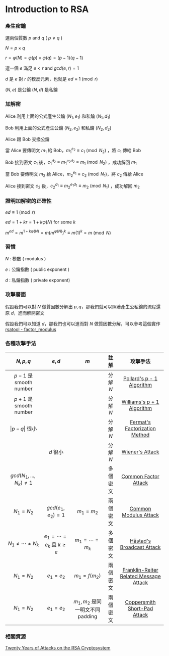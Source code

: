 # Introduction to RSA

### 產生密鑰

選兩個質數 $p$ and $q$ ( $p \ne q$ )
 
$N = p \times q$

$r = \varphi(N) = \varphi(p) \times \varphi(q) = (p-1)(q-1)$

選一個 $e$ 滿足 $e < r$ and $gcd(e,r) = 1$

$d$ 是 $e$ 對 $r$ 的模反元素，也就是 $ed \equiv 1 \pmod{r}$

$(N,e)$ 是公鑰 $(N,d)$ 是私鑰

### 加解密

Alice 利用上面的公式產生公鑰 $(N_1, e_1)$ 和私鑰 $(N_1, d_1)$

Bob 利用上面的公式產生公鑰 $(N_2, e_2)$ 和私鑰 $(N_2, d_2)$

Alice 跟 Bob 交換公鑰

當 Alice 要傳明文 $m_1$ 給 Bob，$m_1^{e_2} \equiv c_1 \pmod{N_2}$ ，將 $c_1$ 傳給 Bob

Bob 接到密文 $c_1$ 後，$c_1^{d_2} \equiv m_1^{e_2d_2} \equiv m_1 \pmod{N_2}$ ，成功解回 $m_1$

當 Bob 要傳明文 $m_2$ 給 Alice，$m_2^{e_1} \equiv c_2 \pmod{N_1}$，將 $c_2$ 傳給 Alice

Alice 接到密文 $c_2$ 後，$c_2^{d_1} \equiv m_2^{e_1d_1} \equiv m_2 \pmod{N_1}$ ，成功解回 $m_2$  

### 證明加解密的正確性

$ed \equiv 1 \pmod{r}$

$ed = 1+kr = 1+k\varphi(N)$ for some $k$

$m^{ed} = m^{1+k\varphi(N)} = m(m^{\varphi(N)})^{k} \equiv m(1)^k = m  \pmod{N}$

### 習慣

$N$ : 模數 ( modulus )

$e$ : 公鑰指數 ( public exponent )

$d$ : 私鑰指數 ( private exponent)

### 攻擊層面

假設我們可以對 $N$ 做質因數分解出 $p, q$，那我們就可以照著產生公私鑰的流程還原 $d$，進而解開密文

假設我們可以知道 $d$，那我們也可以進而對 $N$ 做質因數分解，可以參考這個實作 [rsatool - factor_modulus](https://github.com/ius/rsatool/blob/master/rsatool.py)

### 各種攻擊手法

| $N, p, q$ | $e, d$ | $m$ | 註解 | 攻擊手法 |
| :-: | :-: | :-: | :-: | :-: |
| $p - 1$ 是 smooth number | | | 分解 $N$ | [Pollard's p - 1 Algorithm](/crypto/asymmetric/rsa/pollard) |
| $p + 1$ 是 smooth number | | | 分解 $N$ | [Williams's p + 1 Algorithm](/crypto/asymmetric/rsa/williams) |
| $\|p - q\|$ 很小 | | | 分解 $N$ | [Fermat's Factorization Method](/crypto/asymmetric/rsa/fermat) |
| | $d$ 很小 | | 分解 $N$ | [Wiener's Attack](/crypto/asymmetric/rsa/wiener) |
| $gcd(N_1, ..., N_k) \ne 1$ | | | 多個密文 | [Common Factor Attack](/crypto/asymmetric/rsa/common-factor-attack) |
| $N_1 = N_2$ | $gcd(e_1, e_2) = 1$ | $m_1 = m_2$ | 兩個密文 | [Common Modulus Attack](/crypto/asymmetric/rsa/common-modulus-attack) |
| $N_1 \ne \cdots \ne N_k$ | $e_1 = \cdots = e_k$ 且 $k \ge e$ | $m_1 = \cdots = m_k$ | 多個密文 | [Håstad's Broadcast Attack](/crypto/asymmetric/rsa/coppersmith/#hastads-broadcast-attack) |
| $N_1 = N_2$ | $e_1 = e_2$ | $m_1 = f(m_2)$ | 兩個密文 | [Franklin-Reiter Related Message Attack](/crypto/asymmetric/rsa/coppersmith/#franklin-reiter-related-message-attack) |
| $N_1 = N_2$ | $e_1 = e_2$ | $m_1, m_2$ 是同一明文不同 padding | 兩個密文 | [Coppersmith Short-Pad Attack](/crypto/asymmetric/rsa/coppersmith/#coppersmiths-short-pad-attack) |

### 相關資源

[Twenty Years of Attacks on the RSA Cryptosystem](https://crypto.stanford.edu/~dabo/papers/RSA-survey.pdf)
